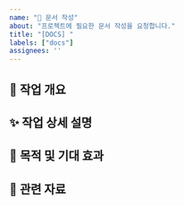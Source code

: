 ```yaml
---
name: "📄 문서 작성"
about: "프로젝트에 필요한 문서 작성을 요청합니다."
title: "[DOCS] "
labels: ["docs"]
assignees: ''
---
```


## 📌 작업 개요
<!-- 어떤 작업이 필요한지 간단히 작성해주세요 -->

## ✨ 작업 상세 설명
<!-- 필요한 작업 내용을 구체적으로 작성해주세요 -->

## 🎯 목적 및 기대 효과
<!-- 해당 작업이 왜 필요한지, 어떤 효과가 기대되는지 작성해주세요 -->

## 🔗 관련 자료
<!-- 관련 문서, 참고 링크, 관련된 이슈 등이 있다면 작성해주세요 -->